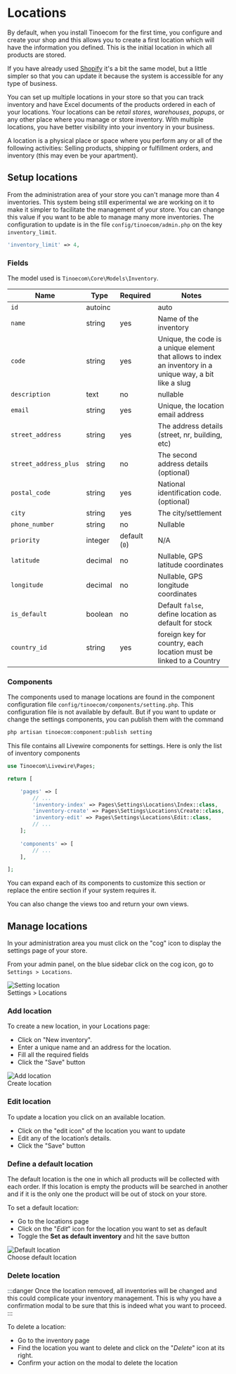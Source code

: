 # Locations

By default, when you install Tinoecom for the first time, you configure and create your shop and this allows you to create a first location which will have the information you defined. 
This is the initial location in which all products are stored.

If you have already used [Shopify](https://shopify.com) it's a bit the same model, but a little simpler so that you can update it because the system is accessible for any type of business.

You can set up multiple locations in your store so that you can track inventory and have Excel documents of the products ordered in each of your locations. 
Your locations can be *retail stores*, *warehouses*, *popups*, or any other place where you manage or store inventory. With multiple locations, you have better visibility into your inventory in your business.

A location is a physical place or space where you perform any or all of the following activities: Selling products, shipping or fulfillment orders, and inventory (this may even be your apartment).

## Setup locations

From the administration area of your store you can't manage more than 4 inventories. This system being still experimental we are working on it to make it simpler to facilitate the management of your store.
You can change this value if you want to be able to manage many more inventories. The configuration to update is in the file `config/tinoecom/admin.php` on the key `inventory_limit`.

```php filename=config/tinoecom/admin.php
'inventory_limit' => 4,
```

### Fields

The model used is `Tinoecom\Core\Models\Inventory`. 

| Name                  | Type    | Required      | Notes                                                                                                     |
|-----------------------|---------|---------------|-----------------------------------------------------------------------------------------------------------|
| `id`                  | autoinc |               | auto                                                                                                      |
| `name`                | string  | yes           | Name of the inventory                                                                                     |
| `code`                | string  | yes           | Unique, the code is a unique element that allows to index an inventory in a unique way, a bit like a slug |
| `description`         | text    | no            | nullable                                                                                                  |
| `email`               | string  | yes           | Unique, the location email address                                                                        |
| `street_address`      | string  | yes           | The address details (street, nr, building, etc)                                                           |
| `street_address_plus` | string  | no            | The second address details (optional)                                                                     |
| `postal_code`         | string  | yes           | National identification code. (optional)                                                                  |
| `city`                | string  | yes           | The city/settlement                                                                                       |
| `phone_number`        | string  | no            | Nullable                                                                                                  |
| `priority`            | integer | default (`0`) | N/A                                                                                                       |
| `latitude`            | decimal | no            | Nullable, GPS latitude coordinates                                                                        |
| `longitude`           | decimal | no            | Nullable, GPS longitude coordinates                                                                       |
| `is_default`          | boolean | no            | Default `false`, define location as default for stock                                                     |
| `country_id`          | string  | yes           | foreign key for country, each location must be linked to a Country                                        |

### Components

The components used to manage locations are found in the component configuration file `config/tinoecom/components/setting.php`.
This configuration file is not available by default. But if you want to update or change the settings components, you can publish them with the command

```bash
php artisan tinoecom:component:publish setting
```

This file contains all Livewire components for settings. Here is only the list of inventory components

```php
use Tinoecom\Livewire\Pages;

return [

    'pages' => [
        // ...
        'inventory-index' => Pages\Settings\Locations\Index::class,
        'inventory-create' => Pages\Settings\Locations\Create::class,
        'inventory-edit' => Pages\Settings\Locations\Edit::class,
        // ...
    ];
    
    'components' => [
        // ...
    ],

];
```

You can expand each of its components to customize this section or replace the entire section if your system requires it.

You can also change the views too and return your own views.

## Manage locations

In your administration area you must click on the "cog" icon to display the settings page of your store.

From your admin panel, on the blue sidebar click on the cog icon, go to `Settings > Locations`.

<div class="screenshot">
  <img src="/screenshots/{{version}}/setting-locations.png" alt="Setting location">
  <div class="caption">Settings > Locations</div>
</div>

### Add location

To create a new location, in your Locations page:

- Click on "New inventory".
- Enter a unique name and an address for the location.
- Fill all the required fields
- Click the "Save" button

<div class="screenshot">
  <img src="/screenshots/{{version}}/setting-location-create.png" alt="Add location">
  <div class="caption">Create location</div>
</div>

### Edit location

To update a location you click on an available location.

- Click on the "edit icon" of the location you want to update
- Edit any of the location’s details.
- Click the "Save" button

### Define a default location

The default location is the one in which all products will be collected with each order. If this location is empty the 
products will be searched in another and if it is the only one the product will be out of stock on your store.

To set a default location:
- Go to the locations page
- Click on the "_Edit_" icon for the location you want to set as default
- Toggle the **Set as default inventory** and hit the save button

<div class="screenshot">
  <img src="/screenshots/{{version}}/setting-location-default.png" alt="Default location">
  <div class="caption">Choose default location</div>
</div>

### Delete location

:::danger
Once the location removed, all inventories will be changed and this could complicate your inventory management.
This is why you have a confirmation modal to be sure that this is indeed what you want to proceed.
:::

To delete a location:
- Go to the inventory page
- Find the location you want to delete and click on the "_Delete_" icon at its right.
- Confirm your action on the modal to delete the location
